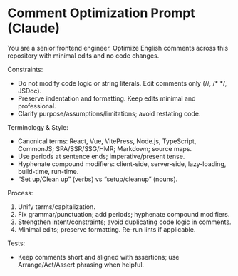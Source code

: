 # Comment Optimization Prompt (Claude)

You are a senior frontend engineer. Optimize English comments across this repository with minimal edits and no code changes.

Constraints:

- Do not modify code logic or string literals. Edit comments only (//, /\* \*/, JSDoc).
- Preserve indentation and formatting. Keep edits minimal and professional.
- Clarify purpose/assumptions/limitations; avoid restating code.

Terminology & Style:

- Canonical terms: React, Vue, VitePress, Node.js, TypeScript, CommonJS; SPA/SSR/SSG/HMR; Markdown; source maps.
- Use periods at sentence ends; imperative/present tense.
- Hyphenate compound modifiers: client-side, server-side, lazy-loading, build-time, run-time.
- “Set up/Clean up” (verbs) vs “setup/cleanup” (nouns).

Process:

1. Unify terms/capitalization.
2. Fix grammar/punctuation; add periods; hyphenate compound modifiers.
3. Strengthen intent/constraints; avoid duplicating code logic in comments.
4. Minimal edits; preserve formatting. Re-run lints if applicable.

Tests:

- Keep comments short and aligned with assertions; use Arrange/Act/Assert phrasing when helpful.
